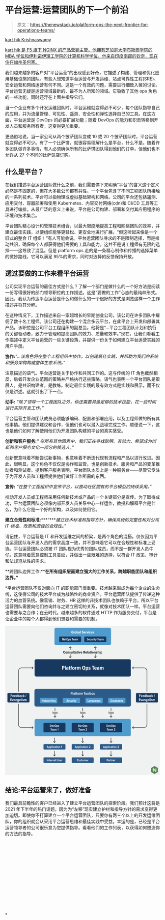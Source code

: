 # 平台运营:运营团队的下一个前沿

> 原文：<https://thenewstack.io/platform-ops-the-next-frontier-for-operations-teams/>

[](https://www.linkedin.com/in/kkrishnaswamy/)

[kart hik Krishnaswamy](https://www.linkedin.com/in/kkrishnaswamy/)

[kart hik 是 F5 旗下 NGINX 的产品营销主管。他拥有芝加哥大学布斯商学院的 MBA 学位和伊利诺伊理工学院的计算机科学学位。他来自印度南部的钦奈，现在住在加州圣何塞。](https://www.linkedin.com/in/kkrishnaswamy/)

[](https://www.linkedin.com/in/kkrishnaswamy/)[](https://www.linkedin.com/in/kkrishnaswamy/)

我们越来越多的客户对“平台运营”的出现感到好奇，它描述了构建、管理和优化应用基础设施的团队。有些人想知道平台运营与开发运维、站点可靠性工程(SRE)、安全运营和网络运营有何不同。这是一个有效的问题，需要进行细致入微的讨论。平台运营无疑是运营领域最新的、最不为人所知的领域。它吸收了其他 ops 角色的一些功能，同时还浮在上面并指导它们。

当一个企业有多个开发运维团队时，平台运维就变得必不可少，每个团队指导自己的应用，并为流量管理、可见性、遥测、安全性和弹性选择自己的工具。在这方面，平台运营是 DevOps 的必要扩展功能；随着 DevOps 的能力和职责转移到开发人员和服务所有者，这变得更加重要。

更通俗地说，当一家公司从两个披萨团队变成 10 或 20 个披萨团队时，平台运营就变得必不可少。有了一个比萨饼，就很容易理解什么是平台，什么不是。随着许多团队做许多事情，有人必须确保所有的比萨饼团队得到他们的订单，但他们也不允许从 27 个不同的比萨饼店订购。

## 什么是平台？

在我们描述平台运营团队做什么之前，我们需要停下来明确“平台”的含义这个定义必然是不固定的，但在大多数公司都有共性。一个平台包含了不同工程团队所接触的一系列技术。平台可以指物理或虚拟基础架构和网络。公司的平台还包括遥测、应用交付、容器部署和使用 Kubernetes、内容交付网络(cdn)和 CI/CD 工具等工具进行编排。从最广泛的意义上来说，平台是公司构建、部署和交付其应用程序的环境和技术集合。

平台团队精心设计和管理技术组合，以最大限度地提高工程和网络团队的效率，并建立最佳实践，以便组织能够更轻松、更安全地进行扩展。“但这听起来像是一个旧式的整合 IT 组织！”有人可能会说。平台运营团队寻求的不是限制选择，而是推动共识，确保每个人都获得他们需要的工具和能力。这并不是说工程师有无限的选择——这导致了混乱。但是 platform ops 走的是一条精心制作和传播的选择菜单的微妙路线，它可以满足 95%的需求，同时对选择的反馈保持开放。

## 透过要做的工作来看平台运营

公司实现平台运营的最佳方式是什么？了解一个部门是做什么的一个好方法是阅读一份写得很好的部门领导职位的工作描述。这是“要做的工作”心态的最纯粹形式。因此，我认为传达平台运营是什么和做什么的一个很好的方式是浏览这样一个工作描述并将其分解。

在这种情况下，工作描述来自一家超增长的早期创业公司，该公司在许多团队中雇佣了数十名工程师。该公司还在构建一个混合多云平台，在此平台上开发和部署其产品。该职位是公司平台工程组织的副总监，他将是“…平台工程团队计划和执行的关键驱动者，致力于管理和提高团队的效力、质量和效率。”现在，让我们看看工作描述中定义平台运营的一些关键段落，并提供一份关于如何建立平台运营实践的用户手册。

**协作:***“…该角色将在整个工程组织中协作，以创建最佳实践，并帮助为我们的系统和服务架构构建整体生态系统。”*

注意描述的语气。平台运营是关于协作和共同工作的。这与传统的 IT 角色截然相反，后者开发企业范围的策略并严格执行这些策略。语气也表明一个平台团队是策展人，是共识构建者，是教练。制定最佳实践的最有效方式是实践和展示，而不仅仅是讲述。这就引出了下一点。

**动手:** *“除了领导一个工程团队之外，你还需要具备足够的技术技能，花一些时间进行实际开发工作。”*

平台运营主管和团队成员必须能够编码、配置和部署应用，以及工程师做的所有其他事情。他们提供建议和合作，但他们也可以潜入战壕完成工作。顺便说一下，这也是他们如何了解使用他们为开发团队构建的平台的真实感受。

**创新和客户服务:“** *在所有其他因素中，我们正在寻找聪明、有动力、希望成为创新和客户服务文化一部分的候选人。”*

创新既意味着不断尝试新事物，也意味着不断迭代现有流程和产品以进行改进。因此，很明显，这个角色不仅仅是协作和监管，也是创新技术、服务和产品的变革推动者和测试者。提到客户服务表明，平台团队本质上是一种服务台——尽管它专注于为开发人员和工程师提供他们做好工作所需的东西。

**宣传:** *“在整个工程组织中宣传平台，以推动社区拥有的平台模型的持续采用。”*

推动开发人员或工程师采用任何新技术或产品的一个关键部分是宣传。为了取得成功，平台运营团队必须像内部开发人员关系中心一样运作，教授和解释平台是什么，为什么它是一个好的架构，以及如何使用它。

**建立合规性和标准:*****“****建立技术标准和指导方针，确保系统的完整性和对公司 IT 标准、政策和流程的合规性。”*

请记住，平台运营是 IT 和开发运维之间的桥梁，是两个角色的混搭。仅仅因为平台运营团队与开发人员的需求高度一致，并不意味着它可以在合规性和标准上妥协。平台运营团队必须被 IT 团队视为优秀的团队成员，而不是一群开发人员牛仔。这意味着愿意控制工具蔓延，并做出一些艰难的选择，以符合 IT 政策、审计和法规遵从性的需求。

**跨团队边界工作:****在所有组织层面建立强大的工作关系，跨越职能团队和组织边界。”**

 *平台运营团队不仅对面向 IT 的职能部门很重要。技术越来越成为每个企业的生命线，这使得公司的技术平台成为战略性的商业资产。平台运营团队提供了传递这种活力的血管系统。像营销、财务、HR 这样的非技术团队也依赖于平台，所以平台运营团队需要向他们咨询并与之建立密切的关系，就像对技术团队一样。平台运营也需要与之合作；在云时代，越来越多的软件通过 HTTP 作为服务交付，平台是让企业中的每个人都得到他们想要和需要的机制。

[![](img/fd7b019f22e9d0663b17e46690458326.png)](https://cdn.thenewstack.io/media/2021/08/1660b77c-screen-shot-2021-08-11-at-6.25.05-am.png)

## 结论:平台运营来了，做好准备

我们最具前瞻性的客户已经进入了建立平台运营团队的探索阶段。我们预计这将是 2021 年下半年的热门话题，因为为“左移”现实建立护栏和指导方针的需求变得更加迫切。即使你不打算建立一个平台运营团队，只要你有两三个以上的开发运维团队，你的组织就会从采用平台运营思维和最佳实践中受益。幸运的是，已经是平台运营领导者的公司很乐意为您提供指导。看看他们的工作列表，以获得如何塑造你的方法的指导。

<svg xmlns:xlink="http://www.w3.org/1999/xlink" viewBox="0 0 68 31" version="1.1"><title>Group</title> <desc>Created with Sketch.</desc></svg>*